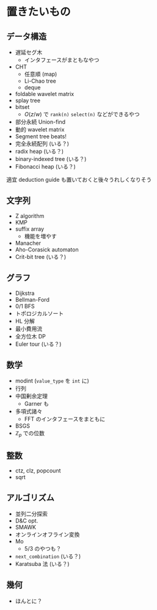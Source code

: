 # 置きたいもの

## データ構造
- 遅延セグ木
  - インタフェースがまともなやつ
- CHT
  - 任意順 (map)
  - Li-Chao tree
  - deque
- foldable wavelet matrix
- splay tree
- bitset
  - $O(z/w)$ で `rank(n)` `select(n)` などができるやつ
- 部分永続 Union-find
- 動的 wavelet matrix
- Segment tree beats!
- 完全永続配列 (いる？)
- radix heap (いる？)
- binary-indexed tree (いる？)
- Fibonacci heap (いる？)

適宜 deduction guide も置いておくと後々うれしくなりそう

## 文字列
- Z algorithm
- KMP
- suffix array
  - 機能を増やす
- Manacher
- Aho-Corasick automaton
- Crit-bit tree (いる？)

## グラフ
- Dijkstra
- Bellman-Ford
- 0/1 BFS
- トポロジカルソート
- HL 分解
- 最小費用流
- 全方位木 DP
- Euler tour (いる？)

## 数学
- modint (`value_type` を `int` に)
- 行列
- 中国剰余定理
  - Garner も
- 多項式諸々
  - FFT のインタフェースをまともに
- BSGS
- $\mathbb{Z}_p$ での位数

## 整数
- ctz, clz, popcount
- sqrt

## アルゴリズム
- 並列二分探索
- D&C opt.
- SMAWK
- オンラインオフライン変換
- Mo
  - 5/3 のやつも？
- `next_combination` (いる？)
- Karatsuba 法 (いる？)

## 幾何
- ほんとに？
